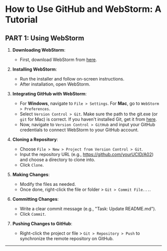 # How to Use GitHub and WebStorm: A Tutorial

## PART 1: Using WebStorm

1. **Downloading WebStorm**: 
   - First, download WebStorm from [here](https://www.jetbrains.com/webstorm/download/).

2. **Installing WebStorm**:
   - Run the installer and follow on-screen instructions.
   - After installation, open WebStorm.
   
3. **Integrating GitHub with WebStorm**: 
   - For **Windows**, navigate to `File > Settings`. For **Mac**, go to `WebStorm > Preferences`.
   - Select `Version Control > Git`. Make sure the path to the git.exe (or `git` for Mac) is correct. If you haven't installed Git, get it from [here](https://git-scm.com/).
   - Now, navigate to `Version Control > GitHub` and input your GitHub credentials to connect WebStorm to your GitHub account.

4. **Cloning a Repository**:
   - Choose `File > New > Project from Version Control > Git`.
   - Input the repository URL (e.g., https://github.com/yourUCID/A02) and choose a directory to clone into.
   - Click `Clone`.

5. **Making Changes**:
   - Modify the files as needed.
   - Once done, right-click the file or folder > `Git > Commit File...`.

6. **Committing Changes**:
   - Write a clear commit message (e.g., "Task: Update README.md").
   - Click `Commit`.

7. **Pushing Changes to GitHub**:
   - Right-click the project or file > `Git > Repository > Push` to synchronize the remote repository on GitHub.

---
